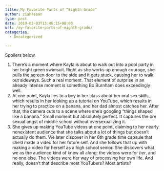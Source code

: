 ```yaml
---
title: My Favorite Parts of “Eighth Grade”
author: ziahassan
type: post
date: 2019-02-03T13:46:15+00:00
url: /my-favorite-parts-of-eighth-grade/
categories:
  - Uncategorized

---
```

Spoilers below. 

  1. There&#8217;s a moment where Kayla is about to walk out into a pool party in her bright green swimsuit. Right as she works up enough courage, she pulls the screen door to the side and it gets stuck, causing her to walk out sideways. Such a real moment. That element of surprise in an already intense moment is something Bo Burnham does exceedingly well. 
  2. At one point, Kayla lies to a boy in her class about her oral sex skills, which results in her looking up a tutorial on YouTube, which results in her trying to practice on a banana, and her dad almost catches her. After that, the camera cuts to a scene where she&#8217;s googling “things shaped like a banana.” Small moment but absolutely perfect. It captures the ore sexual angst of middle school without oversexualizing it. 
  3. She gives up making YouTube videos at one point, claiming to her nearly nonexistent audience that she talks about a lot of things but doesn&#8217;t actually do them. We later discover in her 6th grade time capsule that she&#8217;d made a video for her future self. And she follows that up with making a video for herself as a high school senior. She discovers what we as the audience kind of knew all along: the videos were for _her_, and no one else. The videos were her way of processing her own life. And really, doesn&#8217;t that describe most YouTubers? Most artists?